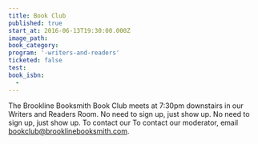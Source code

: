 ```yaml
---
title: Book Club
published: true
start_at: 2016-06-13T19:30:00.000Z
image_path:
book_category:
program: '-writers-and-readers'
ticketed: false
test:
book_isbn:
  -
---
```



The Brookline Booksmith Book Club meets at 7:30pm downstairs in our Writers and Readers Room. No need to sign up, just show up. No need to sign up, just show up. To contact our To contact our moderator, email bookclub@brooklinebooksmith.com.